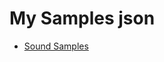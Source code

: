 # My Samples json

+ [Sound Samples](https://github.com/AratzH/EstuaryWorkshop/blob/main/Sound/Readme.md)
